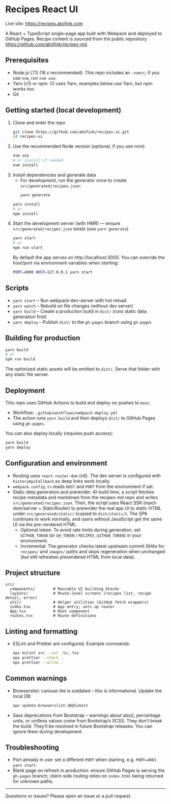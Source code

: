# Recipes React UI

Live site: https://recipes.akofink.com

A React + TypeScript single-page app built with Webpack and deployed to GitHub Pages. Recipe content is sourced from the public repository https://github.com/akofink/recipes-md.

## Prerequisites

- Node.js LTS (18.x recommended). This repo includes an `.nvmrc`; if you use `nvm`, run `nvm use`.
- Yarn (v1) or npm. CI uses Yarn, examples below use Yarn, but npm works too.
- Git

## Getting started (local development)

1. Clone and enter the repo
   ```bash
   git clone https://github.com/akofink/recipes-ui.git
   cd recipes-ui
   ```
2. Use the recommended Node version (optional, if you use nvm)
   ```bash
   nvm use
   # or install if needed
   nvm install
   ```
3. Install dependencies and generate data
   - For development, run the generator once to create `src/generated/recipes.json`:
     ```bash
     yarn generate
     ```
   ```bash
   yarn install
   # or
   npm install
   ```
4. Start the development server (with HMR) — ensure `src/generated/recipes.json` exists (use `yarn generate`)
   ```bash
   yarn start
   # or
   npm run start
   ```
   By default the app serves on http://localhost:3000. You can override the host/port via environment variables when starting:
   ```bash
   PORT=4000 HOST=127.0.0.1 yarn start
   ```

## Scripts

- `yarn start` – Run webpack-dev-server with hot reload
- `yarn watch` – Rebuild on file changes (without dev server)
- `yarn build` – Create a production build in `dist/` (runs static data generation first)
- `yarn deploy` – Publish `dist/` to the `gh-pages` branch using `gh-pages`

## Building for production

```bash
yarn build
# or
npm run build
```

The optimized static assets will be emitted to `dist/`. Serve that folder with any static file server.

## Deployment

This repo uses GitHub Actions to build and deploy on pushes to `main`.

- Workflow: `.github/workflows/webpack-deploy.yml`
- The action runs `yarn build` and then deploys `dist/` to GitHub Pages using `gh-pages`.

You can also deploy locally (requires push access):

```bash
yarn build
yarn deploy
```

## Configuration and environment

- Routing uses `react-router-dom` (v6). The dev server is configured with `historyApiFallback` so deep links work locally.
- `webpack.config.ts` reads `HOST` and `PORT` from the environment if set.
- Static data generation and prerender: At build time, a script fetches recipe metadata and markdown from the recipes-md repo and writes `src/generated/recipes.json`. Then, the script uses React SSR (react-dom/server + StaticRouter) to prerender the real app UI to static HTML under `src/generated/static/` (copied to `dist/static/`). The SPA continues to work normally, and users without JavaScript get the same UI via the pre-rendered HTML.
  - Optional token: To avoid rate limits during generation, set `GITHUB_TOKEN` (or `GH_TOKEN` / `RECIPES_GITHUB_TOKEN`) in your environment.
  - Incremental: The generator checks latest upstream commit SHAs for `recipes/` and `images/` paths and skips regeneration when unchanged (but still refreshes prerendered HTML from local data).

## Project structure

```
src/
  components/        # Reusable UI building blocks
  layouts/           # Route-level screens (recipes list, recipe detail, error)
  util/              # Helper utilities (GitHub fetch wrappers)
  index.tsx          # App entry; sets up router
  App.tsx            # Root component
  routes.tsx         # Route definitions
```

## Linting and formatting

- ESLint and Prettier are configured. Example commands:
  ```bash
  npx eslint src --ext .ts,.tsx
  npx prettier --check .
  npx prettier --write .
  ```

## Common warnings

- Browserslist: caniuse-lite is outdated – this is informational. Update the local DB:
  ```bash
  npx update-browserslist-db@latest
  ```
- Sass deprecations from Bootstrap – warnings about abs(), percentage units, or unitless values come from Bootstrap’s SCSS. They don’t break the build. They’ll be resolved in future Bootstrap releases. You can ignore them during development.

## Troubleshooting

- Port already in use: set a different `PORT` when starting, e.g. `PORT=4001 yarn start`.
- Blank page on refresh in production: ensure GitHub Pages is serving the `gh-pages` branch; client-side routing relies on `index.html` being returned for unknown paths.

---

Questions or issues? Please open an issue or a pull request.
